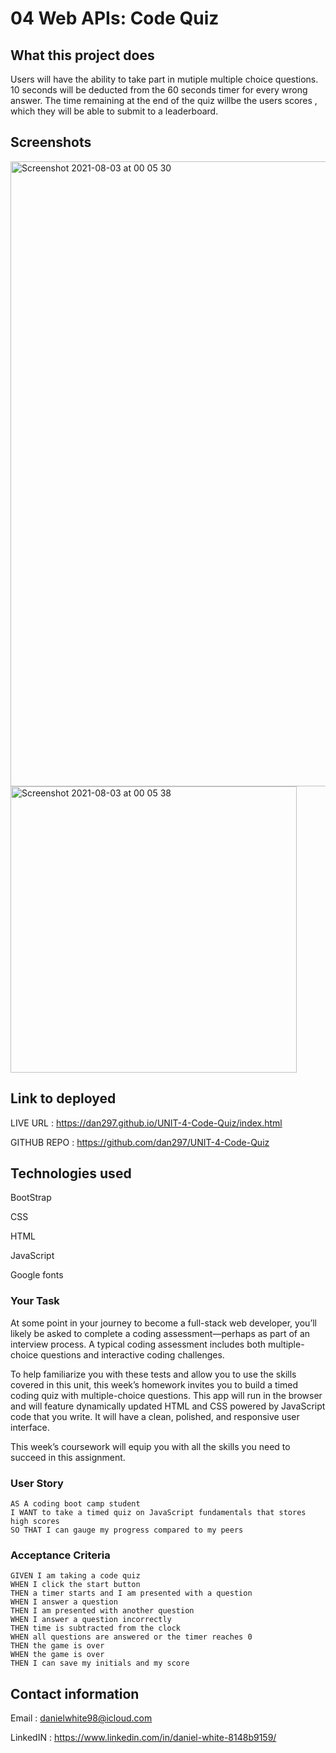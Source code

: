 # 04 Web APIs: Code Quiz

## What this project does

Users will have the ability to take part in mutiple multiple choice questions. 10 seconds will be deducted from the 60 seconds timer for every wrong answer. The time remaining at the end of the quiz willbe the users scores , which they will be able to submit to a leaderboard.

## Screenshots 

<img width="1000" alt="Screenshot 2021-08-03 at 00 05 30" src="https://user-images.githubusercontent.com/71897967/127934323-78e71e1a-ac35-4b7d-af74-e9089fd09f91.png">

<img width="458" alt="Screenshot 2021-08-03 at 00 05 38" src="https://user-images.githubusercontent.com/71897967/127934327-c73814a4-8260-4569-8207-8011a2252e7b.png">


## Link to deployed

LIVE URL : https://dan297.github.io/UNIT-4-Code-Quiz/index.html

GITHUB REPO : https://github.com/dan297/UNIT-4-Code-Quiz

## Technologies used

BootStrap

CSS

HTML

JavaScript

Google fonts

### Your Task



At some point in your journey to become a full-stack web developer, you’ll likely be asked to complete a coding assessment&mdash;perhaps as part of an interview process. A typical coding assessment includes both multiple-choice questions and interactive coding challenges. 

To help familiarize you with these tests and allow you to use the skills covered in this unit, this week’s homework invites you to build a timed coding quiz with multiple-choice questions. This app will run in the browser and will feature dynamically updated HTML and CSS powered by JavaScript code that you write. It will have a clean, polished, and responsive user interface. 

This week’s coursework will equip you with all the skills you need to succeed in this assignment.

### User Story

```
AS A coding boot camp student
I WANT to take a timed quiz on JavaScript fundamentals that stores high scores
SO THAT I can gauge my progress compared to my peers
```

### Acceptance Criteria

```
GIVEN I am taking a code quiz
WHEN I click the start button
THEN a timer starts and I am presented with a question
WHEN I answer a question
THEN I am presented with another question
WHEN I answer a question incorrectly
THEN time is subtracted from the clock
WHEN all questions are answered or the timer reaches 0
THEN the game is over
WHEN the game is over
THEN I can save my initials and my score

````

## Contact information

Email : danielwhite98@icloud.com

LinkedIN : https://www.linkedin.com/in/daniel-white-8148b9159/





